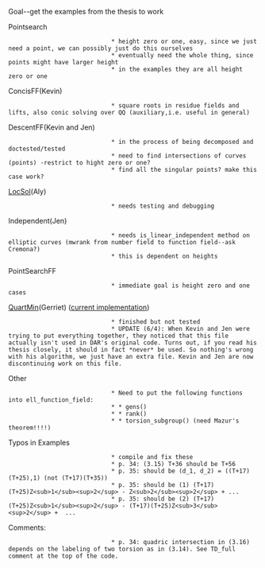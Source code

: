 
Goal--get the examples from the thesis to work 

Pointsearch  

                                 * height zero or one, easy, since we just need a point, we can possibly just do this ourselves 
                                 * eventually need the whole thing, since points might have larger height 
                                 * in the examples they are all height zero or one 
ConcisFF(Kevin)  

                                 * square roots in residue fields and lifts, also conic solving over QQ (auxiliary,i.e. useful in general) 
DescentFF(Kevin and Jen)  

                                 * in the process of being decomposed and doctested/tested 
                                 * need to find intersections of curves (points) -restrict to hight zero or one? 
                                 * find all the singular points? make this case work? 
<a href="/LocSol">LocSol</a>(Aly)  

                                 * needs testing and debugging 
Independent(Jen) 

                                 * needs is_linear_independent method on elliptic curves (mwrank from number field to function field--ask Cremona?) 
                                 * this is dependent on heights 
PointSearchFF  

                                 * immediate goal is height zero and one cases 
<a href="/QuartMin">QuartMin</a>(Gerriet) (<a href="daysff/pms/quartmin_ff.sage">current implementation</a>) 

                                 * finished but not tested 
                                 * UPDATE (6/4): When Kevin and Jen were trying to put everything together, they noticed that this file actually isn't used in DAR's original code. Turns out, if you read his thesis closely, it should in fact *never* be used. So nothing's wrong with his algorithm, we just have an extra file. Kevin and Jen are now discontinuing work on this file. 
Other  

                                 * Need to put the following functions into ell_function_field: 
                                 * * gens() 
                                 * * rank() 
                                 * * torsion_subgroup() (need Mazur's theorem!!!!) 
Typos in Examples  

                                 * compile and fix these 
                                 * p. 34: (3.15) T+36 should be T+56 
                                 * p. 35: should be (d_1, d_2) = ((T+17)(T+25),1) (not (T+17)(T+35)) 
                                 * p. 35: should be (1) (T+17)(T+25)Z<sub>1</sub><sup>2</sup> - Z<sub>2</sub><sup>2</sup> + ... 
                                 * p. 35: should be (2) (T+17)(T+25)Z<sub>1</sub><sup>2</sup> - (T+17)(T+25)Z<sub>3</sub><sup>2</sup> +  ... 
Comments: 

                                 * p. 34: quadric intersection in (3.16) depends on the labeling of two torsion as in (3.14). See TD_full comment at the top of the code. 